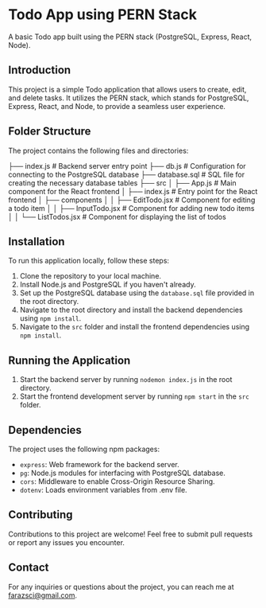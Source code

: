 # Todo App using PERN Stack

<!-- ![Todo App](todo_app_screenshot.png) -->

A basic Todo app built using the PERN stack (PostgreSQL, Express, React, Node).

## Introduction

This project is a simple Todo application that allows users to create, edit, and delete tasks. It utilizes the PERN stack, which stands for PostgreSQL, Express, React, and Node, to provide a seamless user experience.

## Folder Structure

The project contains the following files and directories:

├── index.js # Backend server entry point
├── db.js # Configuration for connecting to the PostgreSQL database
├── database.sql # SQL file for creating the necessary database tables
├── src
│ ├── App.js # Main component for the React frontend
│ ├── index.js # Entry point for the React frontend
│ ├── components
│ │ ├── EditTodo.jsx # Component for editing a todo item
│ │ ├── InputTodo.jsx # Component for adding new todo items
│ │ └── ListTodos.jsx # Component for displaying the list of todos

## Installation

To run this application locally, follow these steps:

1. Clone the repository to your local machine.
2. Install Node.js and PostgreSQL if you haven't already.
3. Set up the PostgreSQL database using the `database.sql` file provided in the root directory.
4. Navigate to the root directory and install the backend dependencies using `npm install`.
5. Navigate to the `src` folder and install the frontend dependencies using `npm install`.

## Running the Application

1. Start the backend server by running `nodemon index.js` in the root directory.
2. Start the frontend development server by running `npm start` in the `src` folder.

## Dependencies

The project uses the following npm packages:

- `express`: Web framework for the backend server.
- `pg`: Node.js modules for interfacing with PostgreSQL database.
- `cors`: Middleware to enable Cross-Origin Resource Sharing.
- `dotenv`: Loads environment variables from .env file.

## Contributing

Contributions to this project are welcome! Feel free to submit pull requests or report any issues you encounter.

## Contact

For any inquiries or questions about the project, you can reach me at [farazsci@gmail.com](mail).

